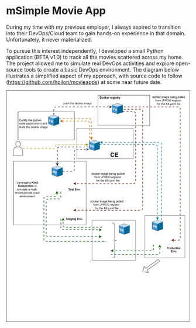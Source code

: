 # mSimple Movie App 
During my time with my previous employer, I always aspired to transition into their DevOps/Cloud team to gain hands-on experience in that domain. Unfortunately, it never materialized.

To pursue this interest independently, I developed a small Python application (BETA v1.0) to track all the movies scattered across my home. The project allowed me to simulate real DevOps activities and explore open-source tools to create a basic DevOps environment. The diagram below illustrates a simplified aspect of my approach, with source code to follow (https://github.com/hpilon/movieapps) at some near future date.

![movie diagram](overview.drawio.svg)
